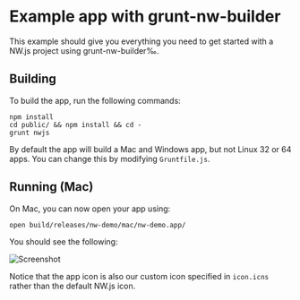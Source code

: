 # Example app with grunt-nw-builder

This example should give you everything you need to get started with a NW.js project using grunt-nw-builder‰.

## Building

To build the app, run the following commands:

    npm install
    cd public/ && npm install && cd -
    grunt nwjs

By default the app will build a Mac and Windows app, but not Linux 32 or 64 apps. You can change this by modifying `Gruntfile.js`.

## Running (Mac)

On Mac, you can now open your app using:

    open build/releases/nw-demo/mac/nw-demo.app/

You should see the following:

![Screenshot](./docs/screenshot.png)

Notice that the app icon is also our custom icon specified in `icon.icns` rather than the default NW.js icon.
